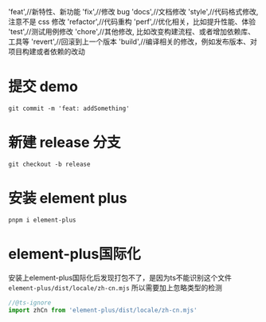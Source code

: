 'feat',//新特性、新功能
'fix',//修改 bug
'docs',//文档修改
'style',//代码格式修改, 注意不是 css 修改
'refactor',//代码重构
'perf',//优化相关，比如提升性能、体验
'test',//测试用例修改
'chore',//其他修改, 比如改变构建流程、或者增加依赖库、工具等
'revert',//回滚到上一个版本
'build',//编译相关的修改，例如发布版本、对项目构建或者依赖的改动

# 提交 demo

`git commit -m 'feat: addSomething'`

# 新建 release 分支

`git checkout -b release`

# 安装 element plus

`pnpm i element-plus`


# element-plus国际化
安装上element-plus国际化后发现打包不了，是因为ts不能识别这个文件`element-plus/dist/locale/zh-cn.mjs`
所以需要加上忽略类型的检测
```typescript
//@ts-ignore
import zhCn from 'element-plus/dist/locale/zh-cn.mjs'
```

